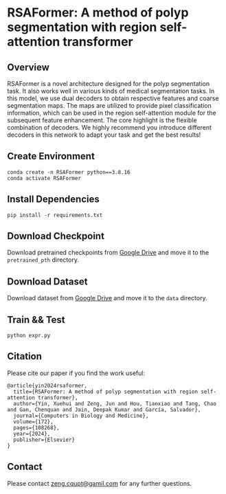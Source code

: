 # RSAFormer: A method of polyp segmentation with region self-attention transformer
## Overview

RSAFormer is a novel architecture designed for the polyp segmentation task. It also works well in various kinds of medical segmentation tasks. In this model, we use dual decoders to obtain respective features and coarse segmentation maps. The maps are utilized to provide pixel classification information, which can be used in the region self-attention module for the subsequent feature enhancement. The core highlight is the flexible combination of decoders. We highly recommend you introduce different decoders in this network to adapt your task and get the best results! 

## Create Environment
```
conda create -n RSAFormer python==3.8.16
conda activate RSAFormer
```

## Install Dependencies
```    
pip install -r requirements.txt
```

## Download Checkpoint 
Download pretrained checkpoints from [Google Drive](https://drive.google.com/file/d/18n1UdWEL31XN20hJDBqP0M5ccU4InnQT/view?usp=sharing) and move it to the `pretrained_pth` directory.

## Download Dataset
Download dataset from [Google Drive](https://drive.google.com/file/d/1a2jSM8cMR8huxt7VQNg1Jo4KCkZdp0TT/view?usp=sharing) and move it to the `data` directory.

## Train && Test
```
python expr.py
```

## Citation
Please cite our paper if you find the work useful:
```
@article{yin2024rsaformer,
  title={RSAFormer: A method of polyp segmentation with region self-attention transformer},
  author={Yin, Xuehui and Zeng, Jun and Hou, Tianxiao and Tang, Chao and Gan, Chenquan and Jain, Deepak Kumar and García, Salvador},
  journal={Computers in Biology and Medicine},
  volume={172},
  pages={108268},
  year={2024},
  publisher={Elsevier}
}
```

## Contact

Please contact zeng.cqupt@gamil.com for any further questions.